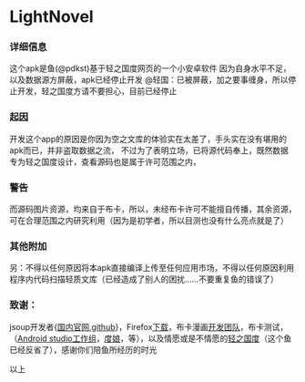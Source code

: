 # LightNovel
### 详细信息
这个apk是鱼(@pdkst)基于轻之国度网页的一个小安卓软件 因为自身水平不足，以及数据源方屏蔽，apk已经停止开发
@轻国：已被屏蔽，加之要事缠身，所以停止开发，轻之国度方请不要担心，目前已经停止
### 起因
开发这个app的原因是你因为空之文库的体验实在太差了，手头实在没有堪用的apk而已，并非盗取数据之流，
不过为了表明立场，已将源代码奉上，既然数据专为轻之国度设计，查看源码也是属于许可范围之内，
### 警告
而源码图片资源，均来自于布卡，所以，未经布卡许可不能擅自传播，其余资源，可在合理范围之内研究利用（因为是初学者，所以目测也没有什么亮点就是了）
### 其他附加
另：不得以任何原因将本apk直接编译上传至任何应用市场，不得以任何原因利用程序内代码扫描轻质文库（已经造成了别人的困扰……不要重复鱼的错误了）

### 致谢：
jsoup开发者{[国内官网](http://www.open-open.com/jsoup),[github](https://github.com/jhy/jsoup)}，Firefox[下载](http://www.firefox.com.cn/download/)，布卡漫画[开发团队](http://www.ibuka.cn/)，布卡测试，（[Android studio工作组](http://www.android-studio.org/)，[度娘](https://www.baidu.com/)，等），以及情愿或是不情愿的[轻之国度](http://lknovel.lightnovel.cn)（这个鱼已经反省了），感谢你们陪鱼所经历的时光

以上
